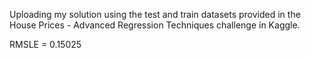 Uploading my solution using the test and train datasets provided in the House Prices - Advanced Regression Techniques challenge in Kaggle.

RMSLE = 0.15025
